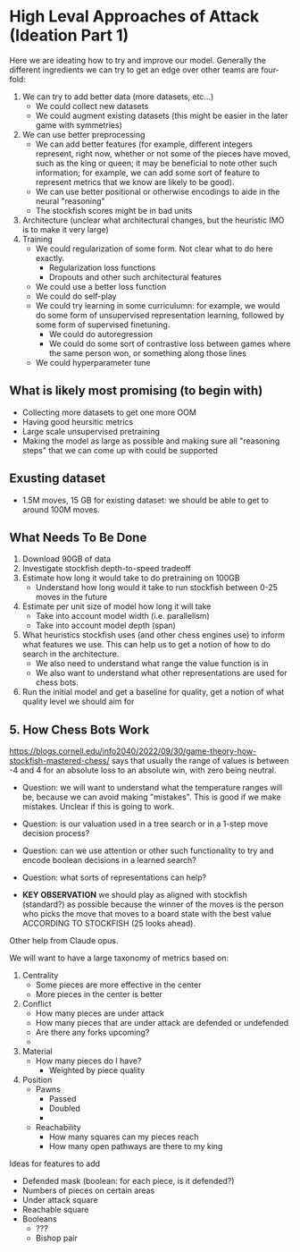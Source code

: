 # High Leval Approaches of Attack (Ideation Part 1)
Here we are ideating how to try and improve our model. Generally the different ingredients we can try to get an edge over other teams are four-fold:
1. We can try to add better data (more datasets, etc...)
    - We could collect new datasets
    - We could augment existing datasets (this might be easier in the later game with symmetries)
2. We can use better preprocessing
    - We can add better features (for example, different integers represent, right now, whether or not some of the pieces have moved, such as the king or queen; it may be beneficial to note other such information; for example, we can add some sort of feature to represent metrics that we know are likely to be good).
    - We can use better positional or otherwise encodings to aide in the neural "reasoning"
    - The stockfish scores might be in bad units
3. Architecture (unclear what architectural changes, but the heuristic IMO is to make it very large)
4. Training
    - We could regularization of some form. Not clear what to do here exactly.
        - Regularization loss functions
        - Dropouts and other such architectural features
    - We could use a better loss function
    - We could do self-play
    - We could try learning in some curriculumn: for example, we would do some form of unsupervised representation learning, followed by some form of supervised finetuning.
        - We could do autoregression
        - We could do some sort of contrastive loss between games where the same person won, or something along those lines
    - We could hyperparameter tune

## What is likely most promising (to begin with)
- Collecting more datasets to get one more OOM
- Having good heursitic metrics
- Large scale unsupervised pretraining
- Making the model as large as possible and making sure all "reasoning steps" that we can come up with could be supported

## Exusting dataset
- 1.5M moves, 15 GB for existing dataset: we should be able to get to around 100M moves.

## What Needs To Be Done
1. Download 90GB of data
2. Investigate stockfish depth-to-speed tradeoff
3. Estimate how long it would take to do pretraining on 100GB
    - Understand how long would it take to run stockfish between 0-25 moves in the future
4. Estimate per unit size of model how long it will take
    - Take into account model width (i.e. parallelism)
    - Take into account model depth (span)
5. What heuristics stockfish uses (and other chess engines use) to inform what features we use. This can help us to get a notion of how to do search in the architecture.
    - We also need to understand what range the value function is in
    - We also want to understand what other representations are used for chess bots.
6. Run the initial model and get a baseline for quality, get a notion of what quality level we should aim for

## 5. How Chess Bots Work
https://blogs.cornell.edu/info2040/2022/09/30/game-theory-how-stockfish-mastered-chess/ says that usually the range of values is between -4 and 4 for an absolute loss to an absolute win, with zero being neutral.

- Question: we will want to understand what the temperature ranges will be, because we can avoid making "mistakes". This is good if we make mistakes. Unclear if this is going to work.

- Question: is our valuation used in a tree search or in a 1-step move decision process?
- Question: can we use attention or other such functionality to try and encode boolean decisions in a learned search?
- Question: what sorts of representations can help?
- **KEY OBSERVATION** we should play as aligned with stockfish (standard?) as possible because the winner of the moves is the person who picks the move that moves to a board state with the best value ACCORDING TO STOCKFISH (25 looks ahead).

Other help from Claude opus.

We will want to have a large taxonomy of metrics based on:
1. Centrality
    - Some pieces are more effective in the center
    - More pieces in the center is better
2. Conflict
    - How many pieces are under attack
    - How many pieces that are under attack are defended or undefended
    - Are there any forks upcoming?
    - 
3. Material
    - How many pieces do I have?
        - Weighted by piece quality
4. Position
    - Pawns
        - Passed
        - Doubled
        - 
    - Reachability
        - How many squares can my pieces reach
        - How many open pathways are there to my king

Ideas for features to add
- Defended mask (boolean: for each piece, is it defended?)
- Numbers of pieces on certain areas
- Under attack square
- Reachable square
- Booleans
    - ???
    - Bishop pair